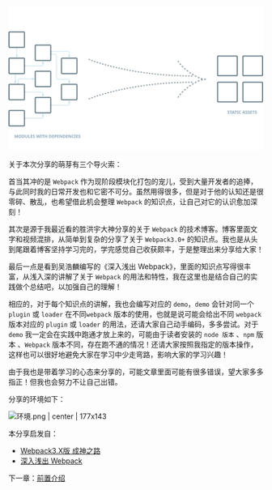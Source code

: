 ![](/assets/logo.svg)

关于本次分享的萌芽有三个导火索：

首当其冲的是 `Webpack` 作为现阶段模块化打包的宠儿，受到大量开发者的追捧，与此同时我的日常开发也和它密不可分。虽然用得很多，但是对于他的认知还是很零碎、散乱，也希望借此机会整理 `Webpack` 的知识点，让自己对它的认识愈加深刻！

其次是源于我最近看的胜洪宇大神分享的关于 `Webpack`  的技术博客。博客里面文字和视频混排，从简单到复杂的分享了关于 `Webpack3.0+` 的知识点。我也是从头到尾跟着博客坚持学习完的，学完感觉自己收获颇丰，于是整理出来分享给大家！

最后一点是看到吴浩麟编写的《深入浅出 Webpack》，里面的知识点写得很丰富，从浅入深的讲解了关于 `Webpack` 的用法和特性，我在这里也是结合自己的实践做个总结吧，以加强自己的理解！

相应的，对于每个知识点的讲解，我也会编写对应的 `demo`，`demo` 会针对同一个 `plugin` 或 `loader` 在不同`webpack` 版本的使用，也就是说可能会给出不同 `webpack` 版本对应的 `plugin` 或 `loader` 的用法，还请大家自己动手编码，多多尝试。对于 `demo`  我一定会在实践中跑通才放上来的，可能由于读者安装的 `node 版本` 、`npm` 版本 、`Webpack` 版本不同，存在跑不通的情况！还请大家按照我指定的版本操作，这样也可以很好地避免大家在学习中少走弯路，影响大家的学习兴趣！

由于我也是带着学习的心态来分享的，可能文章里面可能有很多错误，望大家多多指正！但我也会努力不让自己出错。

分享的环境如下：



![环境.png | center | 177x143](https://cdn.nlark.com/yuque/0/2018/png/114852/1538231007379-fea8da0f-7585-43ed-a0d7-071e6ce92b56.png "")


本分享启发自：

* [Webpack3.X版 成神之路](http://jspang.com/post/webpack3x.html)
* [深入浅出 Webpack](http://webpack.wuhaolin.cn/)

下一章：[前置介绍](/chapter1.md)

